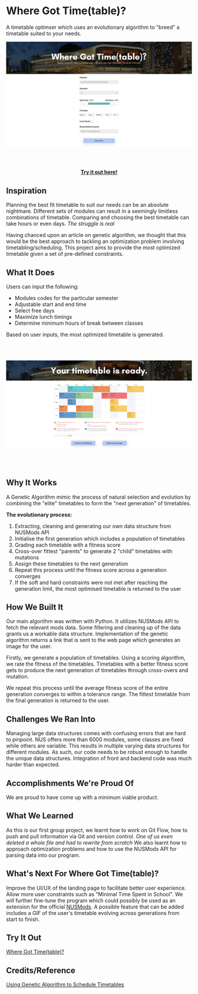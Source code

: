 # Where Got Time(table)?
A timetable optimser which uses an evolutionary algorithm to "breed" a timetable suited to your needs.

<p align="center">
<img src="images/timetable_1.png" align="center" height=auto width="600" >
</p><br/><br/>

<p align="center">
    <a href="https://where-got-time-table.herokuapp.com"><strong>Try it out here!</strong></a>
  </p>
</div>

## Inspiration
Planning the best fit timetable to suit our needs can be an absolute nightmare. Different sets of modules can result in a seemingly limitless combinations of timetable. Comparing and choosing the best timetable can take hours or even days. _The struggle is real_

Having chanced upon an article on genetic algorithm, we thought that this would be the best approach to tackling an optimization problem involving timetabling/scheduling. This project aims to provide the most optimized timetable given a set of pre-defined constraints. 

## What It Does

Users can input the following:
- Modules codes for the particular semester
- Adjustable start and end time
- Select free days
- Maximize lunch timings
- Determine minimum hours of break between classes

Based on user inputs, the most optimized timetable is generated.

<br/><br/>
<p align="center">
<img src="images/timetable_2.png" align="center" height=auto width="800" >
</p><br/><br/>

## Why It Works
 A Genetic Algorithm mimic the process of natural selection and evolution by combining the "elite" timetables to form the "next generation" of timetables.  

**The evolutionary process:**
1. Extracting, cleaning and generating our own data structure from NUSMods API
2. Initialise the first generation which includes a population of timetables
3. Grading each timetable with a fitness score
4. Cross-over fittest "parents" to generate 2 "child" timetables with mutations 
5. Assign these timetables to the next generation
6. Repeat this process until the fitness score across a generation converges
7. If the soft and hard constraints were not met after reaching the generation limit, the most optimised timetable is returned to the user

## How We Built It
Our main algorithm was written with Python. It utilizes NUSMods API to fetch the relevant mods data. Some filtering and cleaning up of the data grants us a workable data structure. Implementation of the genetic algorithm returns a link that is sent to the web page which generates an image for the user. 

Firstly, we generate a population of timetables. Using a scoring algorithm, we rate the fitness of the timetables. Timetables with a better fitness score gets to produce the next generation of timetables through cross-overs and mutation. 

We repeat this process until the average fitness score of the entire generation converges to within a tolerance range. The fittest timetable from the final generation is returned to the user.

## Challenges We Ran Into
Managing large data structures comes with confusing errors that are hard to pinpoint. 
NUS offers more than 6000 modules, some classes are fixed while others are variable. This results in multiple varying data structures for different modules. As such, our code needs to be robust enough to handle the unique data structures.
Integration of front and backend code was much harder than expected. 

## Accomplishments We're Proud Of
We are proud to have come up with a minimum viable product. 

## What We Learned
As this is our first group project, we learnt how to work on Git Flow, how to push and pull information via Git and version control. _One of us even deleted a whole file and had to rewrite from scratch_
We also learnt how to approach optimization problems and how to use the NUSMods API for parsing data into our program. 

## What's Next For Where Got Time(table)?
Improve the UI/UX of the landing page to facilitate better user experience. Allow more user constraints such as "Minimal Time Spent in School". We will further fine-tune the program which could possibly be used as an extension for the official [NUSMods](https://nusmods.com/). A possible feature that can be added includes a GIF of the user's timetable evolving across generations from start to finish.

## Try It Out
[Where Got Time(table)?](https://where-got-time-table.herokuapp.com/)


## Credits/Reference
[Using Genetic Algorithm to Schedule Timetables](https://towardsdatascience.com/using-genetic-algorithms-to-schedule-timetables-27f132c9e280)
